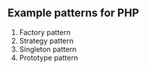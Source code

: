 ## Example patterns for PHP

1. Factory pattern
2. Strategy pattern
3. Singleton pattern
4. Prototype pattern